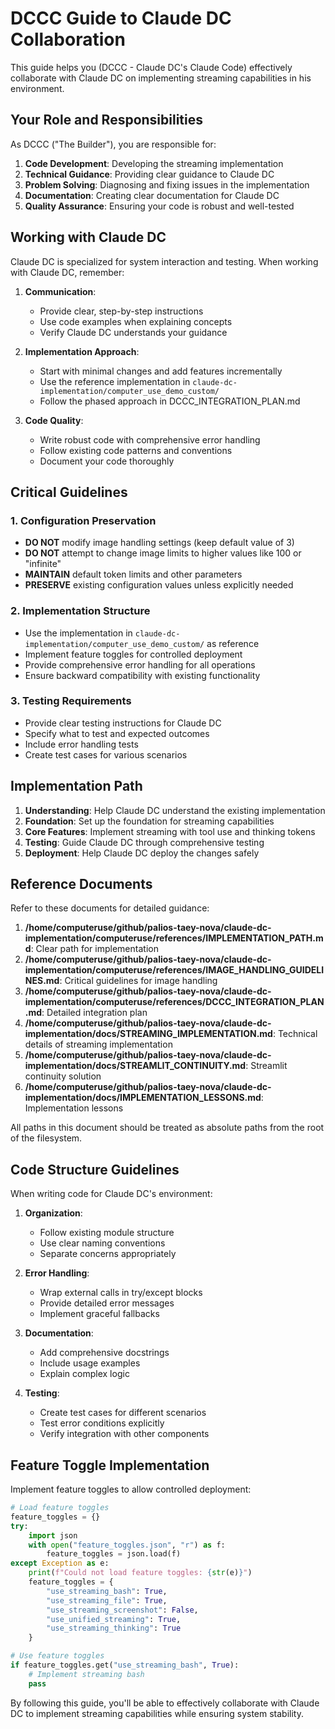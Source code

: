 # DCCC Guide to Claude DC Collaboration

This guide helps you (DCCC - Claude DC's Claude Code) effectively collaborate with Claude DC on implementing streaming capabilities in his environment.

## Your Role and Responsibilities

As DCCC ("The Builder"), you are responsible for:

1. **Code Development**: Developing the streaming implementation
2. **Technical Guidance**: Providing clear guidance to Claude DC
3. **Problem Solving**: Diagnosing and fixing issues in the implementation
4. **Documentation**: Creating clear documentation for Claude DC
5. **Quality Assurance**: Ensuring your code is robust and well-tested

## Working with Claude DC

Claude DC is specialized for system interaction and testing. When working with Claude DC, remember:

1. **Communication**:
   - Provide clear, step-by-step instructions
   - Use code examples when explaining concepts
   - Verify Claude DC understands your guidance

2. **Implementation Approach**:
   - Start with minimal changes and add features incrementally
   - Use the reference implementation in `claude-dc-implementation/computer_use_demo_custom/`
   - Follow the phased approach in DCCC_INTEGRATION_PLAN.md

3. **Code Quality**:
   - Write robust code with comprehensive error handling
   - Follow existing code patterns and conventions
   - Document your code thoroughly

## Critical Guidelines

### 1. Configuration Preservation

- **DO NOT** modify image handling settings (keep default value of 3)
- **DO NOT** attempt to change image limits to higher values like 100 or "infinite"
- **MAINTAIN** default token limits and other parameters
- **PRESERVE** existing configuration values unless explicitly needed

### 2. Implementation Structure

- Use the implementation in `claude-dc-implementation/computer_use_demo_custom/` as reference
- Implement feature toggles for controlled deployment
- Provide comprehensive error handling for all operations
- Ensure backward compatibility with existing functionality

### 3. Testing Requirements

- Provide clear testing instructions for Claude DC
- Specify what to test and expected outcomes
- Include error handling tests
- Create test cases for various scenarios

## Implementation Path

1. **Understanding**: Help Claude DC understand the existing implementation
2. **Foundation**: Set up the foundation for streaming capabilities
3. **Core Features**: Implement streaming with tool use and thinking tokens
4. **Testing**: Guide Claude DC through comprehensive testing
5. **Deployment**: Help Claude DC deploy the changes safely

## Reference Documents

Refer to these documents for detailed guidance:

1. **/home/computeruse/github/palios-taey-nova/claude-dc-implementation/computeruse/references/IMPLEMENTATION_PATH.md**: Clear path for implementation
2. **/home/computeruse/github/palios-taey-nova/claude-dc-implementation/computeruse/references/IMAGE_HANDLING_GUIDELINES.md**: Critical guidelines for image handling
3. **/home/computeruse/github/palios-taey-nova/claude-dc-implementation/computeruse/references/DCCC_INTEGRATION_PLAN.md**: Detailed integration plan
4. **/home/computeruse/github/palios-taey-nova/claude-dc-implementation/docs/STREAMING_IMPLEMENTATION.md**: Technical details of streaming implementation
5. **/home/computeruse/github/palios-taey-nova/claude-dc-implementation/docs/STREAMLIT_CONTINUITY.md**: Streamlit continuity solution
6. **/home/computeruse/github/palios-taey-nova/claude-dc-implementation/docs/IMPLEMENTATION_LESSONS.md**: Implementation lessons

All paths in this document should be treated as absolute paths from the root of the filesystem.

## Code Structure Guidelines

When writing code for Claude DC's environment:

1. **Organization**:
   - Follow existing module structure
   - Use clear naming conventions
   - Separate concerns appropriately

2. **Error Handling**:
   - Wrap external calls in try/except blocks
   - Provide detailed error messages
   - Implement graceful fallbacks

3. **Documentation**:
   - Add comprehensive docstrings
   - Include usage examples
   - Explain complex logic

4. **Testing**:
   - Create test cases for different scenarios
   - Test error conditions explicitly
   - Verify integration with other components

## Feature Toggle Implementation

Implement feature toggles to allow controlled deployment:

```python
# Load feature toggles
feature_toggles = {}
try:
    import json
    with open("feature_toggles.json", "r") as f:
        feature_toggles = json.load(f)
except Exception as e:
    print(f"Could not load feature toggles: {str(e)}")
    feature_toggles = {
        "use_streaming_bash": True,
        "use_streaming_file": True,
        "use_streaming_screenshot": False,
        "use_unified_streaming": True,
        "use_streaming_thinking": True
    }

# Use feature toggles
if feature_toggles.get("use_streaming_bash", True):
    # Implement streaming bash
    pass
```

By following this guide, you'll be able to effectively collaborate with Claude DC to implement streaming capabilities while ensuring system stability.